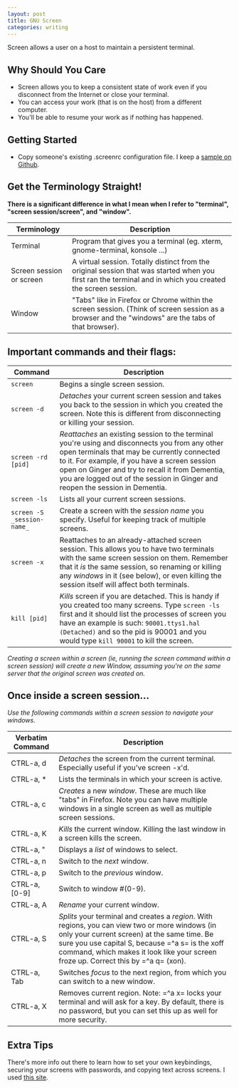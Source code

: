 ```yaml
---
layout: post
title: GNU Screen
categories: writing
---
```


Screen allows a user on a host to maintain a persistent terminal.

## Why Should You Care
* Screen allows you to keep a consistent state of work even if you disconnect from the Internet or close your terminal.
* You can access your work (that is on the host) from a different computer.
* You'll be able to resume your work as if nothing has happened.

## Getting Started

* Copy someone's existing .screenrc configuration file. I keep a [sample on Github][screen-template].

## Get the Terminology Straight!
__There is a significant difference in what I mean when I refer to "terminal", "screen session/screen", and "window".__

 Terminology | Description
 ------ | ------
Terminal | Program that gives you a terminal (eg. xterm, gnome-terminal, konsole ...)
Screen session or screen | A virtual session. Totally distinct from the original session that was started when you first ran the terminal and in which you created the screen session.
Window | "Tabs" like in Firefox or Chrome within the screen session. (Think of screen session as a browser and the "windows" are the tabs of that browser).

## Important commands and their flags:

Command | Description
------ | ------
`screen`  | Begins a single screen session.
`screen -d`  | *Detaches* your current screen session and takes you back to the session in which you created the screen. Note this is different from disconnecting or killing your session.
`screen -rd [pid]`  | *Reattaches* an existing session to the terminal you're using and disconnects you from any other open terminals that may be currently connected to it.  For example, if you have a screen session open on Ginger and try to recall it from Dementia, you are logged out of the session in Ginger and reopen the session in Dementia.
`screen -ls`  | Lists all your current screen sessions.
`screen -S _session-name_`  | Create a screen with the *session name* you specify.  Useful for keeping track of multiple screens.
`screen -x`  | Reattaches to an already-attached screen session.  This allows you to have two terminals with the same screen session on them.  Remember that it _is_ the same session, so renaming or killing any _windows_ in it (see below), or even killing the session itself will affect both terminals.
`kill [pid]`  | *Kills* screen if you are detached. This is handy if you created too many screens. Type `screen -ls` first and it should list the processes of screen you have an example is such: `90001.ttys1.hal (Detached)` and so the pid is 90001 and you would type `kill 90001` to kill the screen.

_Creating a screen within a screen (ie, running the screen command within a screen session) will create a new Window, assuming you're on the same server that the original screen was created on._

## Once inside a screen session...

*Use the following commands within a screen session to navigate your windows.*

Verbatim Command | Description
------ | ------
CTRL-a, d  | *Detaches* the screen from the current terminal.  Especially useful if you've screen -x'd.
CTRL-a, *  | Lists the terminals in which your screen is active.
CTRL-a, c  | *Creates* a new _window_. These are much like "tabs" in Firefox. Note you can have multiple windows in a single screen as well as multiple screen sessions.
CTRL-a, K  | *Kills* the current window.  Killing the last window in a screen kills the screen.
CTRL-a, "  | Displays a *list* of windows to select.
CTRL-a, n  | Switch to the *next* window.
CTRL-a, p  | Switch to the *previous* window.
CTRL-a, [0-9]  | Switch to window #(0-9).
CTRL-a, A  | *Rename* your current window.
CTRL-a, S  | *Splits* your terminal and creates a _region_.  With regions, you can view two or more windows (in only your current screen) at the same time.  Be sure you use capital S, because =^a s= is the xoff command, which makes it look like your screen froze up.  Correct this by =^a q= (xon).
CTRL-a, Tab  | Switches *focus* to the next region, from which you can switch to a new window.
CTRL-a, X  | Removes current region.  Note: =^a x= locks your terminal and will ask for a key.  By default, there is no password, but you can set this up as well for more security.

## Extra Tips

There's more info out there to learn how to set your own keybindings, securing your screens with passwords, and copying text across screens.  I used [this site][screen-doc].

[screen-doc]: http://sunsite.ualberta.ca/Documentation/Gnu/screen-3.9.4/html_chapter/screen_toc.html
[screen-template]: https://github.com/eskfung/configs/blob/master/.screenrc
